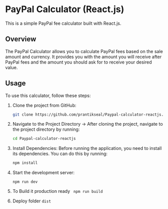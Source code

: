 # PayPal Calculator (React.js)

This is a simple PayPal fee calculator built with React.js.

## Overview

The PayPal Calculator allows you to calculate PayPal fees based on the sale amount and currency. It provides you with the amount you will receive after PayPal fees and the amount you should ask for to receive your desired value.

## Usage

To use this calculator, follow these steps:

1. Clone the project from GitHub:
   ```sh
   git clone https://github.com/prantikseal/Paypal-calculator-reactjs.git``
2. Navigate to the Project Directory -> After cloning the project, navigate to the project directory by running:
    ```sh
   cd Paypal-calculator-reactjs
3. Install Dependencies: Before running the application, you need to install its dependencies. You can do this by running:
   
   ```sh
   npm install
4. Start the development server:
      ```
    npm run dev
   ```
5. To Build it production ready
         ```
    npm run build```
7. Deploy folder
```dist```

